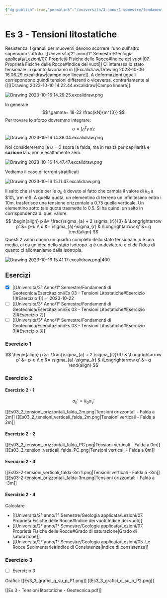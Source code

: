 ```yaml
---
{"dg-publish":true,"permalink":"/universita/3-anno/1-semestre/fondamenti-di-geotecnica/esercitazioni/es-03-tensioni-litostatiche/"}
---
```





# Es 3 - Tensioni litostatiche

Resistenza: I granuli per muoversi devono scorrere l'uno sull'altro superando l'attrito. 
[[Università/2° anno/1° Semestre/Geologia applicata/Lezioni/07. Proprietà Fisiche delle Rocce#Indice dei vuoti\|07. Proprietà Fisiche delle Rocce#Indice dei vuoti]]
Ci interessa lo stato tensionale in quanto lavoriamo in [[Excalidraw/Drawing 2023-10-06 16.06.29.excalidraw\|campo non lineare]]. A deformazioni uguali corrispondono quindi tensioni differenti o viceversa, contrariamente al [[[[Drawing 2023-10-16 14.22.44.excalidraw\|Campo lineare]].

![Drawing 2023-10-16 14.29.25.excalidraw.png](/img/user/Excalidraw/Drawing%202023-10-16%2014.29.25.excalidraw.png)

In generale 
$$
\gamma= 18-22 \frac{kN}{m^{3}}
$$
Per trovare lo sforzo dovremmo integrare:
$$
\sigma = \int_{0}^{z} \gamma \, dz 
$$
![Drawing 2023-10-16 14.38.04.excalidraw.png](/img/user/Excalidraw/Drawing%202023-10-16%2014.38.04.excalidraw.png)

Noi considereremo la $u=0$ sopra la falda, ma in realtà per capillarità e **suzione** la $u$ non è esattamente zero.

![Drawing 2023-10-16 14.47.47.excalidraw.png](/img/user/Excalidraw/Drawing%202023-10-16%2014.47.47.excalidraw.png) 

Vediamo il caso di terreni stratificati

![Drawing 2023-10-16 15.11.47.excalidraw.png](/img/user/Excalidraw/Drawing%202023-10-16%2015.11.47.excalidraw.png)

Il salto che si vede per le $\sigma_h$ è dovuto al fatto che cambia il valore di $k_{0}$ a $10\, \rm m$. A quella quota, un elementino di terreno un infinitesimo entro i 10m, trasferisce una tensione orizzontale a 0.75 quella verticale. Un elementino sotto tale quota trasmette lo 0.5. Si ha quindi un salto in corrispondenza di quel valore.
$$
\begin{align}
p &= \frac{\sigma_{a} + 2 \sigma_{r}}{3}  & \Longrightarrow p' &= p-u \\
q &= \sigma_{a}-\sigma_{r} & \Longrightarrow q' &= q
\end{align}
$$
Questi 2 valori danno un quadro completo dello stato tensionale. $p$ è una media, ci da un'idea dello stato isotropo. $q$ è un deviatore e ci dà l'idea di quanto ci allontaniamo dalla isotropia.

![Drawing 2023-10-16 15.41.17.excalidraw.png|400](/img/user/Excalidraw/Drawing%202023-10-16%2015.41.17.excalidraw.png)

## Esercizi
- [x] [[Università/3° Anno/1° Semestre/Fondamenti di Geotecnica/Esercitazioni/Es 03 - Tensioni Litostatiche#Esercizio 1\|#Esercizio 1]] ✅ 2023-10-22
- [ ] [[Università/3° Anno/1° Semestre/Fondamenti di Geotecnica/Esercitazioni/Es 03 - Tensioni Litostatiche#Esercizio 2\|#Esercizio 2]]
- [ ] [[Università/3° Anno/1° Semestre/Fondamenti di Geotecnica/Esercitazioni/Es 03 - Tensioni Litostatiche#Esercizio 3\|#Esercizio 3]]

### Esercizio 1

$$
\begin{align}
p &= \frac{\sigma_{a} + 2 \sigma_{r}}{3}  & \Longrightarrow p' &= p-u \\
q &= \sigma_{a}-\sigma_{r} & \Longrightarrow q' &= q
\end{align}
$$

### Esercizio 2

#### Esercizio 2 - 1

$$
\sigma_{h}' = k_{0}\sigma_{v}'
$$

[[Es03_2_tensioni_orizzontali_falda_2m.png|Tensioni orizzontali - Falda a 2m]]
[[Es03_2_tensioni_verticali_falda_2m.png|Tensioni verticali - Falda a 2m]]
#### Esercizio 2 - 2

[[Es03_2_tensioni_orizzontali_falda_PC.png|Tensioni verticali - Falda a 0m]]
[[Es03_2_tensioni_verticali_falda_PC.png|Tensioni verticali - Falda a 0m]]
#### Esercizio 2 - 3

[[Es03-2-tensioni_verticali_falda-3m 1.png|Tensioni verticali - Falda a -3m]]
[[Es03-2-tensioni_orizzontali_falda-3m.png|Tensioni orizzontali - Falda a -3m]]

#### Esercizio 2 - 4

Calcolare
- [[Università/2° anno/1° Semestre/Geologia applicata/Lezioni/07. Proprietà Fisiche delle Rocce#Indice dei vuoti\|Indice dei vuoti]]
- [[Università/2° anno/1° Semestre/Geologia applicata/Lezioni/07. Proprietà Fisiche delle Rocce#Grado di saturazione\|Grado di saturazione]]
- [[Università/2° anno/1° Semestre/Geologia applicata/Lezioni/05. Le Rocce Sedimentarie#Indice di Consistenza\|Indice di consistenza]]


### Esercizio 3

- [ ] Esercizio 3

Grafici:
[[Es3_3_grafici_q_su_p_P1.png]]
[[Es3_3_grafici_q_su_p_P2.png]]


[[Es 3 - Tensioni litostatiche - Geotecnica.pdf]]


